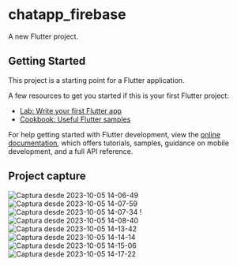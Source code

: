 # chatapp_firebase

A new Flutter project.

## Getting Started

This project is a starting point for a Flutter application.

A few resources to get you started if this is your first Flutter project:

- [Lab: Write your first Flutter app](https://docs.flutter.dev/get-started/codelab)
- [Cookbook: Useful Flutter samples](https://docs.flutter.dev/cookbook)

For help getting started with Flutter development, view the
[online documentation](https://docs.flutter.dev/), which offers tutorials,
samples, guidance on mobile development, and a full API reference.

## Project capture

![Captura desde 2023-10-05 14-06-49](https://github.com/andreeaelenasamur/chat-app-flutter-firebase/assets/111053234/b7e51db2-f70b-4970-bb25-fae9c8fb408f)
![Captura desde 2023-10-05 14-07-59](https://github.com/andreeaelenasamur/chat-app-flutter-firebase/assets/111053234/a27dc11f-d4dc-4c5f-9fda-3ad5adc99514)
![Captura desde 2023-10-05 14-07-34](https://github.com/andreeaelenasamur/chat-app-flutter-firebase/assets/111053234/8bf1ca2b-03fa-49a6-a1e7-a901aac86ba7)
!![Captura desde 2023-10-05 14-08-40](https://github.com/andreeaelenasamur/chat-app-flutter-firebase/assets/111053234/798f6bdd-c854-46d2-abfc-ea7c84b705a1)
![Captura desde 2023-10-05 14-13-42](https://github.com/andreeaelenasamur/chat-app-flutter-firebase/assets/111053234/adc0b565-4a6f-42cf-a8d9-73bf6a84b9b1)
![Captura desde 2023-10-05 14-14-14](https://github.com/andreeaelenasamur/chat-app-flutter-firebase/assets/111053234/4cd38fe2-63be-4224-a451-0704cdefe113)
![Captura desde 2023-10-05 14-15-06](https://github.com/andreeaelenasamur/chat-app-flutter-firebase/assets/111053234/b4cd55a2-e5f6-49f7-9834-787196cad1ff)
![Captura desde 2023-10-05 14-17-22](https://github.com/andreeaelenasamur/chat-app-flutter-firebase/assets/111053234/bb91c1ac-41c6-4a82-ad5c-31790448d446)
